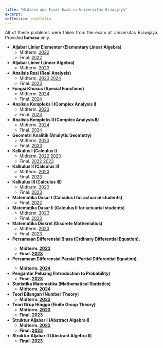 ```yaml
---
title: "Midterm and Final Exam in Universitas Brawijaya"
excerpt: 
collection: portfolio
---
```


<p align="justify">All of these problems were taken from the exam at Universitas Brawijaya. Provided <b>bahasa</b> only.</p>

  * <b>Aljabar Linier Elementer (Elementary Linear Algebra)</b>
      * Midterm. <a href='http://wildan-wicaksono.github.io/files/ExamUB/ALE_UTS2022.pdf'>2022</a>
      * Final. <a href='http://wildan-wicaksono.github.io/files/ExamUB/ALE_UAS2022.pdf'>2022</a>
  * <b>Aljabar Linier (Linear Algebra)</b>
      * Midterm. <a href='http://wildan-wicaksono.github.io/files/ExamUB/AL_UTS2023.pdf'>2023</a>
  * <b>Analisis Real (Real Analysis)</b>
      * Midterm. <a href='http://wildan-wicaksono.github.io/files/ExamUB/Anril_UTS2023.pdf'>2023</a> <a href='http://wildan-wicaksono.github.io/files/ExamUB/Anril1_UTS2024.pdf'>2024</a>
      * Final. <a href='http://wildan-wicaksono.github.io/files/ExamUB/Anril1_UAS2023.pdf'>2023</a>
  * <b>Fungsi Khusus (Special Functions)</b>
      * Midterm. <a href='http://wildan-wicaksono.github.io/files/ExamUB/Fukhus_UTS2024.pdf'>2024</a>
      * Final. <a href='http://wildan-wicaksono.github.io/files/ExamUB/Fukhus_UAS2024'>2024</a>
  * <b>Analisis Kompleks I (Complex Analysis I)</b>
      * Midterm. <a href='http://wildan-wicaksono.github.io/files/ExamUB/Fukom1_UTS2023'>2023</a>
      * Final. <a href='http://wildan-wicaksono.github.io/files/ExamUB/Fukom1_UAS2023.pdf'>2023</a>
  * <b>Analisis Kompleks II (Complex Analysis II)</b>
      * Midterm. <a href='http://wildan-wicaksono.github.io/files/ExamUB/Fukom2_UTS2024.pdf'>2024</a>
      * Final. <a href='http://wildan-wicaksono.github.io/files/ExamUB/Fukom2_UAS2024.pdf'>2024</a>
  * <b>Geometri Analitik (Analytic Geometry)</b>
      * Midterm. <a href='http://wildan-wicaksono.github.io/files/ExamUB/GA_UTS2023.pdf'>2023</a>
      * Final. <a href='http://wildan-wicaksono.github.io/files/ExamUB/GA_UTS2023.pdf'>2023</a>
  * <b>Kalkulus I (Calculus I)</b>
      * Midterm. <a href='http://wildan-wicaksono.github.io/files/ExamUB/Kalkulus1_UTS2022.pdf'>2022</a> <a href='http://wildan-wicaksono.github.io/files/ExamUB/Kalkulus1_UTS2023.pdf'>2023</a>
      * Final. <a href='http://wildan-wicaksono.github.io/files/ExamUB/Kalkulus1_UAS2022.pdf'>2022</a> <a href='http://wildan-wicaksono.github.io/files/ExamUB/Kalkulus1_UAS2023.pdf'>2023</a>
  * <b>Kalkulus II (Calculus II)</b>
      * Midterm. <a href='http://wildan-wicaksono.github.io/files/ExamUB/Kalkulus2_UTS2023.pdf'>2023</a>
      * Final. <a href='http://wildan-wicaksono.github.io/files/ExamUB/Kalkulus2_UAS2023.pdf'>2023</a>
  * <b>Kalkulus III (Calculus III)</b>
      * Midterm. <a href='http://wildan-wicaksono.github.io/files/ExamUB/Kalkulus3_UTS2023.pdf'>2023</a>
      * Final. <a href='http://wildan-wicaksono.github.io/files/ExamUB/Kalkulus3_UAS2023.pdf'>2023</a>
  *  <b>Matematika Dasar I (Calculus I for actuarial students)</b>
      * Final. <a href='http://wildan-wicaksono.github.io/files/ExamUB/Matdas1_UAS2022.pdf'>2022</a>
  *  <b>Matematika Dasar II (Calculus II for actuarial students)</b>
      * Midterm. <a href='http://wildan-wicaksono.github.io/files/ExamUB/Matdas2_UTS2023.pdf'>2023</a>
      * Final. <a href='http://wildan-wicaksono.github.io/files/ExamUB/Matdas2_UAS2023.pdf'>2023</a>
  *  <b>Matematika Diskret (Discrete Mathematics)</b>
      * Midterm. <a href='http://wildan-wicaksono.github.io/files/ExamUB/Matdis_UTS2023.pdf'>2023</a>
      * Final. <a href='http://wildan-wicaksono.github.io/files/ExamUB/Matdis_UAS2023.pdf'>2023</a>
  * <b>Persamaan Differensial Biasa (Ordinary Differential Equation).
      * Midterm.  <a href='http://wildan-wicaksono.github.io/files/ExamUB/PDB_UTS2023.pdf'>2023</a>
      * Final.  <a href='http://wildan-wicaksono.github.io/files/ExamUB/PDB_UAS2023.pdf'>2023</a>
  * <b>Persamaan Differensial Parsial (Partial Differential Equation).
      * Midterm.  <a href='http://wildan-wicaksono.github.io/files/ExamUB/PDP_UTS2024.pdf'>2024</a>
  * <b>Pengantar Peluang (Introduction to Probability)</b>
      * Final. <a href='http://wildan-wicaksono.github.io/files/ExamUB/PP_UAS2023.pdf'>2023</a>
  * <b>Statistika Matematika (Mathematical Statistics)</b>
      * Midterm. <a href='http://wildan-wicaksono.github.io/files/ExamUB/Statmath_UTS2024.pdf'>2024</a>
  * <b>Teori Bilangan (Number Theory)</b>
      * Midterm. <a href='http://wildan-wicaksono.github.io/files/ExamUB/Teobil_UTS2023.pdf'>2023</a>
  * <b>Teori Grup Hingga (Finite Group Theory)</b>
      * Midterm.  <a href='http://wildan-wicaksono.github.io/files/ExamUB/TGH_UTS2023.pdf'>2023</a>
      * Final. <a href='http://wildan-wicaksono.github.io/files/ExamUB/TGH_UAS2023.pdf'>2023</a>
  * <b>Struktur Aljabar I (Abstract Algebra I)</b>
      * Midterm. <a href='http://wildan-wicaksono.github.io/files/ExamUB/SA1_UTS2023.pdf'>2023</a>
      * Final. <a href='http://wildan-wicaksono.github.io/files/ExamUB/SA1_UAS2023.pdf'>2023</a>
  * <b>Struktur Aljabar II (Abstract Algebra II)</b>
      * Final. <a href='http://wildan-wicaksono.github.io/files/ExamUB/SA2_UAS2023.pdf'>2023</a>
